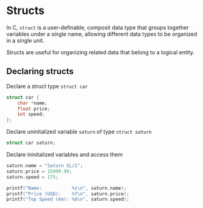 # Structs

In C, `struct` is a user-definable, composit data type that groups together
variables under a single name, allowing different data types to be organized in
a single unit.

Structs are useful for organizing related data that belong to a logical entity.

## Declaring structs

Declare a struct type `struct car`
```c
struct car {
    char *name;
    float price;
    int speed;
};
```
Declare uninitalized variable `saturn` of type `struct saturn`
```c
struct car saturn;
```
Declare ininitalized variables and access them
```c
saturn.name = "Saturn SL/2";
saturn.price = 15999.99;
saturn.speed = 175;

printf("Name:           %s\n", saturn.name);
printf("Price (USD):    %f\n", saturn.price);
printf("Top Speed (km): %d\n", saturn.speed);
```
